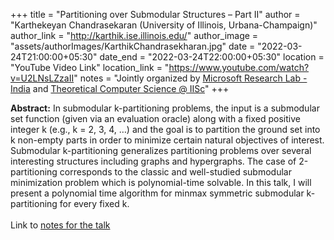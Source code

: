 +++
title = "Partitioning over Submodular Structures – Part II"
author = "Karthekeyan Chandrasekaran (University of Illinois, Urbana-Champaign)"
author_link = "http://karthik.ise.illinois.edu/"
author_image = "assets/authorImages/KarthikChandrasekharan.jpg"
date = "2022-03-24T21:00:00+05:30"
date_end = "2022-03-24T22:00:00+05:30"
location = "YouTube Video Link"
location_link = "https://www.youtube.com/watch?v=U2LNsLZzaII"
notes = "Jointly organized by <a href = "https://www.microsoft.com/en-us/research/lab/microsoft-research-india/" target= "_blank">Microsoft Research Lab - India</a> and <a href='https://www.csa.iisc.ac.in/theoretical-computer-science/' target= "_blank">Theoretical Computer Science @ IISc</a>"
+++

<b>Abstract:</b> In submodular k-partitioning problems, the input is a submodular set function (given via an
evaluation oracle) along with a fixed positive integer k (e.g., k = 2, 3, 4, …) and the goal is to partition
the ground set into k non-empty parts in order to minimize certain natural objectives of interest. Submodular
k-partitioning generalizes partitioning problems over several interesting structures including graphs and hypergraphs.
The case of 2-partitioning corresponds to the classic and well-studied submodular minimization problem which is
polynomial-time solvable. In this talk, I will present a polynomial time algorithm for minmax symmetric submodular
k-partitioning for every fixed k.
<br><br>
Link to <a href="assets/talkFiles/KarthikTalkAtIIScPart2.pdf" target="_blank">notes for the talk</a>

